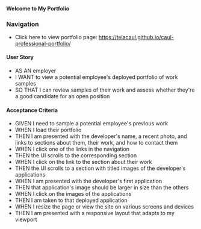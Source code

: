 #### Welcome to My Portfolio

### Navigation
* Click here to view portfolio page: https://telacaul.github.io/caul-professional-portfolio/

#### User Story
* AS AN employer
* I WANT to view a potential employee's deployed portfolio of work samples
* SO THAT I can review samples of their work and assess whether they're a good candidate for an open position

#### Acceptance Criteria
* GIVEN I need to sample a potential employee's previous work
* WHEN I load their portfolio
* THEN I am presented with the developer's name, a recent photo, and links to sections about them, their work, and how to contact them
* WHEN I click one of the links in the navigation
* THEN the UI scrolls to the corresponding section
* WHEN I click on the link to the section about their work
* THEN the UI scrolls to a section with titled images of the developer's applications
* WHEN I am presented with the developer's first application
* THEN that application's image should be larger in size than the others
* WHEN I click on the images of the applications
* THEN I am taken to that deployed application
* WHEN I resize the page or view the site on various screens and devices
* THEN I am presented with a responsive layout that adapts to my viewport

